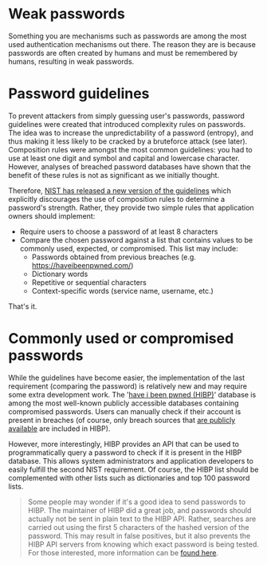 # Weak passwords
Something you are mechanisms such as passwords are among the most used authentication mechanisms out there. The reason they are is because passwords are often created by humans and must be remembered by humans, resulting in weak passwords. 

# Password guidelines
To prevent attackers from simply guessing user's passwords, password guidelines were created that introduced complexity rules on passwords. The idea was to increase the unpredictability of a password (entropy), and thus making it less likely to be cracked by a bruteforce attack (see later). Composition rules were amongst the most common guidelines: you had to use at least one digit and symbol and capital and lowercase character. However, analyses of breached password databases have shown that the benefit of these rules is not as significant as we initially thought. 

Therefore, [NIST has released a new version of the guidelines](https://pages.nist.gov/800-63-3/sp800-63b.html#memsecret) which explicitly discourages the use of composition rules to determine a password's strength. Rather, they provide two simple rules that application owners should implement:
* Require users to choose a password of at least 8 characters
* Compare the chosen password against a list that contains values to be commonly used, expected, or compromised. This list may include:
    * Passwords obtained from previous breaches (e.g. https://haveibeenpwned.com/)
    * Dictionary words
    * Repetitive or sequential characters
    * Context-specific words (service name, username, etc.)

That's it. 

# Commonly used or compromised passwords
While the guidelines have become easier, the implementation of the last requirement (comparing the password) is relatively new and may require some extra development work. The '[have i been pwned (HIBP)](https://haveibeenpwned.com/)' database is among the most well-known publicly accessible databases containing compromised passwords. Users can manually check if their account is present in breaches (of course, only breach sources that [are publicly available](https://haveibeenpwned.com/PwnedWebsites) are included in HIBP). 

However, more interestingly, HIBP provides an API that can be used to programmatically query a password to check if it is present in the HIBP database. This allows system administrators and application developers to easily fulfill the second NIST requirement. Of course, the HIBP list should be complemented with other lists such as dictionaries and top 100 password lists.

> Some people may wonder if it's a good idea to send passwords to HIBP. The maintainer of HIBP did a great job, and passwords should actually not be sent in plain text to the HIBP API. Rather, searches are carried out using the first 5 characters of the hashed version of the password. This may result in false positives, but it also prevents the HIBP API servers from knowing which exact password is being tested. For those interested, more information can be [found here](https://www.troyhunt.com/ive-just-launched-pwned-passwords-version-2/). 

